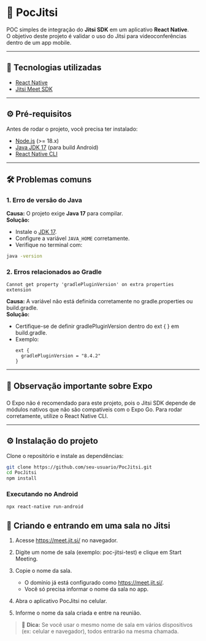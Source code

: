 # 📱 PocJitsi

POC simples de integração do **Jitsi SDK** em um aplicativo **React Native**.  
O objetivo deste projeto é validar o uso do Jitsi para videoconferências dentro de um app mobile.

---

## 🚀 Tecnologias utilizadas
- [React Native](https://reactnative.dev/)
- [Jitsi Meet SDK](https://jitsi.github.io/handbook/docs/dev-guide/dev-guide-react-native-sdk)
---

## ⚙️ Pré-requisitos
Antes de rodar o projeto, você precisa ter instalado:
- [Node.js](https://nodejs.org/) (>= 18.x)
- [Java JDK 17](https://adoptium.net/) (para build Android)
- [React Native CLI](https://reactnative.dev/docs/environment-setup)

---

## 🛠️ Problemas comuns

### 1. Erro de versão do Java
**Causa:** O projeto exige **Java 17** para compilar.  
**Solução:**  
- Instale o [JDK 17](https://adoptium.net/).  
- Configure a variável `JAVA_HOME` corretamente.  
- Verifique no terminal com:
```bash
java -version
```

### 2. Erros relacionados ao Gradle
```
Cannot get property 'gradlePluginVersion' on extra properties extension
```
**Causa:** A variável não está definida corretamente no gradle.properties ou build.gradle.  
**Solução:** 
- Certifique-se de definir gradlePluginVersion dentro do ext { } em build.gradle.
- Exemplo:
  ```
  ext {
    gradlePluginVersion = "8.4.2"
  }
  ```
---
## 🚫 Observação importante sobre Expo

### 
O Expo não é recomendado para este projeto, pois o Jitsi SDK depende de módulos nativos que não são compatíveis com o Expo Go.
Para rodar corretamente, utilize o React Native CLI.

---

## ⚙️ Instalação do projeto

Clone o repositório e instale as dependências:

```bash
git clone https://github.com/seu-usuario/PocJitsi.git
cd PocJitsi
npm install
```
### Executando no Android
```
npx react-native run-android
```

## 📡 Criando e entrando em uma sala no Jitsi

1. Acesse https://meet.jit.si/
 no navegador.

2. Digite um nome de sala (exemplo: poc-jitsi-test) e clique em Start Meeting.

3. Copie o nome da sala.
   - O domínio já está configurado como https://meet.jit.si/.
   - Você só precisa informar o nome da sala no app.

4. Abra o aplicativo PocJitsi no celular.

5. Informe o nome da sala criada e entre na reunião.

> 🔎 **Dica:** Se você usar o mesmo nome de sala em vários dispositivos (ex: celular e navegador), todos entrarão na mesma chamada.
